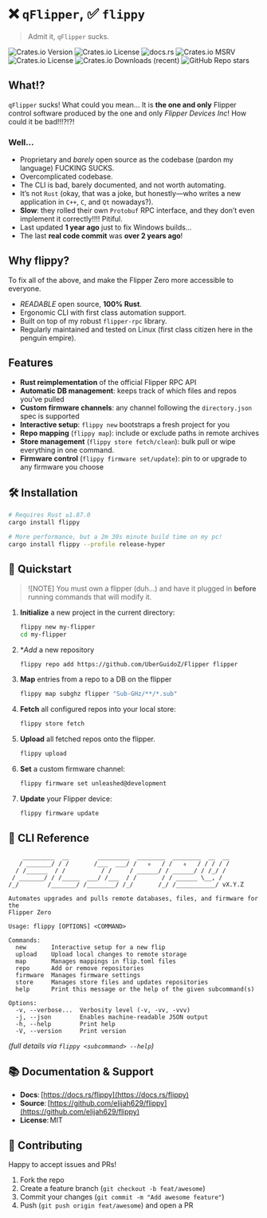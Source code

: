 # ❌ `qFlipper`, ✅ `flippy`

> Admit it, `qFlipper` sucks.

![Crates.io Version](https://img.shields.io/crates/v/flippy)
![Crates.io License](https://img.shields.io/crates/l/flippy)
![docs.rs](https://img.shields.io/docsrs/flippy)
![Crates.io MSRV](https://img.shields.io/crates/msrv/flippy)
![Crates.io License](https://img.shields.io/crates/l/flippy)
![Crates.io Downloads (recent)](https://img.shields.io/crates/dr/flippy)
![GitHub Repo stars](https://img.shields.io/github/stars/elijah629/flippy)

## What!?

`qFlipper` sucks! What could you mean… It is **the one and only** Flipper
control software produced by the one and only _Flipper Devices Inc_! How could
it be bad!!!?!?!

### Well…

- Proprietary and _barely_ open source as the codebase (pardon my language)
  FUCKING SUCKS.
- Overcomplicated codebase.
- The CLI is bad, barely documented, and not worth automating.
- It’s not `Rust` (okay, that was a joke, but honestly—who writes a new
  application in `C++`, `C`, and `Qt` nowadays?).
- **Slow**: they rolled their own `Protobuf` RPC interface, and they don’t even
  implement it correctly!!!! Pitiful.
- Last updated **1 year ago** just to fix Windows builds…
- The last **real code commit** was **over 2 years ago**!

## Why flippy?

To fix all of the above, and make the Flipper Zero more accessible to everyone.

- _READABLE_ open source, **100% Rust**.
- Ergonomic CLI with first class automation support.
- Built on top of my robust `flipper-rpc` library.
- Regularly maintained and tested on Linux (first class citizen here in the
  penguin empire).

## Features

- **Rust reimplementation** of the official Flipper RPC API
- **Automatic DB management**: keeps track of which files and repos you’ve
  pulled
- **Custom firmware channels**: any channel following the `directory.json` spec
  is supported
- **Interactive setup**: `flippy new` bootstraps a fresh project for you
- **Repo mapping** (`flippy map`): include or exclude paths in remote archives
- **Store management** (`flippy store fetch/clean`): bulk pull or wipe
  everything in one command.
- **Firmware control** (`flippy firmware set/update`): pin to or upgrade to any
  firmware you choose

## 🛠️ Installation

```bash
# Requires Rust ≥1.87.0
cargo install flippy

# More performance, but a 2m 30s minute build time on my pc!
cargo install flippy --profile release-hyper
```

## 🚀 Quickstart

> ![NOTE] You must own a flipper (duh...) and have it plugged in **before**
> running commands that will modify it.

1. **Initialize** a new project in the current directory:

   ```bash
   flippy new my-flipper
   cd my-flipper
   ```

2. *_Add_ a new repository

   ```bash
   flippy repo add https://github.com/UberGuidoZ/Flipper flipper
   ```

3. **Map** entries from a repo to a DB on the flipper

   ```bash
   flippy map subghz flipper "Sub-GHz/**/*.sub"
   ```

4. **Fetch** all configured repos into your local store:

   ```bash
   flippy store fetch
   ```

5. **Upload** all fetched repos onto the flipper.

   ```bash
   flippy upload
   ```

6. **Set** a custom firmware channel:

   ```bash
   flippy firmware set unleashed@development
   ```

7. **Update** your Flipper device:

   ```bash
   flippy firmware update
   ```

## 📖 CLI Reference

```text
    _________  __        _________  ________  ________  __  __
   / _______/ / /       /___  ___/ /   ₀   / /   ₀   / / / / /
  / /______  / /          / /     / ______/ / ______/ / /_/ /
 / _______/ / /_____  ___/ /___  / /       / / ______ \__, /
/_/        /_______/ /________/ /_/       /_/ /___________/ vX.Y.Z

Automates upgrades and pulls remote databases, files, and firmware for the
Flipper Zero

Usage: flippy [OPTIONS] <COMMAND>

Commands:
  new       Interactive setup for a new flip
  upload    Upload local changes to remote storage
  map       Manages mappings in flip.toml files
  repo      Add or remove repositories
  firmware  Manages firmware settings
  store     Manages store files and updates repositories
  help      Print this message or the help of the given subcommand(s)

Options:
  -v, --verbose...  Verbosity level (-v, -vv, -vvv)
  -j, --json        Enables machine-readable JSON output
  -h, --help        Print help
  -V, --version     Print version
```

_(full details via `flippy <subcommand> --help`)_

## 📚 Documentation & Support

- **Docs**: [https://docs.rs/flippy](https://docs.rs/flippy)
- **Source**: [https://github.com/elijah629/flippy](https://github.com/elijah629/flippy)
- **License**: MIT

## 🤝 Contributing

Happy to accept issues and PRs!

1. Fork the repo
2. Create a feature branch (`git checkout -b feat/awesome`)
3. Commit your changes (`git commit -m "Add awesome feature"`)
4. Push (`git push origin feat/awesome`) and open a PR
